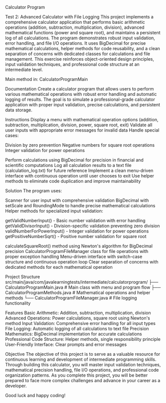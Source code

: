 Calculator Program

Test 2: Advanced Calculator with File Logging
This project implements a comprehensive calculator application that performs basic arithmetic operations 
(addition, subtraction, multiplication, division), advanced mathematical functions (power and square root), 
and maintains a persistent log of all calculations. 
The program demonstrates robust input validation, error handling, and file I/O operations. 
It uses BigDecimal for precise mathematical calculations, helper methods for code reusability, 
and a clean separation of concerns with dedicated classes for calculations and file management. 
This exercise reinforces object-oriented design principles, input validation techniques, and professional code structure 
at an intermediate level.

Main method in: CalculatorProgramMain

Documentation
Create a calculator program that allows users to perform various mathematical operations 
with robust error handling and automatic logging of results. The goal is to simulate a professional-grade calculator application 
with proper input validation, precise calculations, and persistent data storage.

Instructions
Display a menu with mathematical operation options (addition, subtraction, multiplication, division, power, square root, exit)
Validate all user inputs with appropriate error messages for invalid data
Handle special cases:

Division by zero prevention
Negative numbers for square root operations
Integer validation for power operations


Perform calculations using BigDecimal for precision in financial and scientific computations
Log all calculation results to a text file (calculation_log.txt) for future reference
Implement a clean menu-driven interface with continuous operation until user chooses to exit
Use helper methods to eliminate code duplication and improve maintainability

Solution
The program uses:

Scanner for user input with comprehensive validation
BigDecimal with setScale and RoundingMode to handle precise mathematical calculations
Helper methods for specialized input validation:

getValidNumberInput() - Basic number validation with error handling
getValidDivisorInput() - Division-specific validation preventing zero division
validNumberForPowerInput() - Integer validation for power operations
getPositiveNumberSqrt() - Positive number validation for square root


calculateSquareRoot() method using Newton's algorithm for BigDecimal precision
CalculatorProgramFileManager class for file operations with proper exception handling
Menu-driven interface with switch-case structure and continuous operation loop
Clear separation of concerns with dedicated methods for each mathematical operation

Project Structure
src/main/java/com/javalearningtests/intermediate/calculatorprogram/
├── CalculatorProgramMain.java          # Main class with menu and program flow
├── CalculatorProgramMethods.java       # Mathematical operations and helper methods
└── CalculatorProgramFileManager.java   # File logging functionality

Features
Basic Arithmetic: Addition, subtraction, multiplication, division
Advanced Operations: Power calculations, square root using Newton's method
Input Validation: Comprehensive error handling for all input types
File Logging: Automatic logging of all calculations to text file
Precision Mathematics: BigDecimal implementation for accurate calculations
Professional Code Structure: Helper methods, single responsibility principle
User-Friendly Interface: Clear prompts and error messages

Objective
The objective of this project is to serve as a valuable resource for continuous learning and 
development of intermediate programming skills. Through building this calculator, 
you will master input validation techniques, mathematical precision handling, file I/O operations, and professional code 
organization patterns. As you complete this project, you will be better prepared to face more complex challenges 
and advance in your career as a developer.

Good luck and happy coding!
